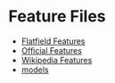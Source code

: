 # Feature Files

- [Flatfield Features](https://drive.google.com/drive/folders/14e0Ml48Vd6fgq56vAN9NvJeL0pDNhzFX?usp=sharing)  
- [Official Features](https://drive.google.com/drive/folders/1Uetwek92qsx7T3mlNe6DteDyBZh631FP?usp=sharing)  
- [Wikipedia Features](https://drive.google.com/drive/folders/1PAUDTxNcrMMimqn9dWtddJ9NJCYqKRDX?usp=sharing)  
- [models](https://drive.google.com/drive/folders/1m1KiKg_51F_MWVVwMDUtiXgbANx8JtCi?usp=drive_link)
